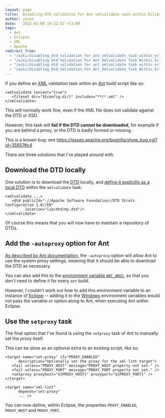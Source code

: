 ```yaml
---
layout: page
title:  Disabling DTD validation for Ant xmlvalidate task within Eclipse
author: jevon
date:   2012-03-09 10:22:52 +13:00
tags:
  - Ant
  - Eclipse
  - XML
  - Apache
redirect_from:
  - "/wiki/disabling_dtd_validation_for_ant_xmlvalidate_task_within_eclipse"
  - "/wiki/Disabling Dtd Validation For Ant Xmlvalidate Task Within Eclipse"
  - "/wiki/disabling dtd validation for ant xmlvalidate task within eclipse"
  - "/wiki/Disabling_Dtd_Validation_For_Ant_Xmlvalidate_Task_Within_Eclipse"
---
```


If you define an [XML](XML.md) validation task within an [Ant](Ant.md) build script like so:

```
<xmlvalidate lenient="true">
   <fileset dir="${config.dir}" includes="**/*.xml" />
</xmlvalidate>
```

This will normally work fine, even if the XML file does not validate against the DTD or XSD.

However, this task will **fail if the DTD cannot be downloaded**, for example if you are behind a proxy, or the DTD is badly formed or missing.

This is a known bug: see https://issues.apache.org/bugzilla/show_bug.cgi?id=35657#c4

There are three solutions that I've played around with.

## Download the DTD locally
One solution is to download the [DTD](dtd.md) locally, and <a href="http://ant.apache.org/manual/Tasks/xmlvalidate.html">define it explicitly as a local DTD</a> within the `xmlvalidate` task:

```
<xmlvalidate ...>
   <dtd publicId="-//Apache Software Foundation//DTD Struts Configuration 1.0//EN"
         location="lib/dtd/my.dtd"/>
</xmlvalidate>
```

Of course this means that you will now have to maintain a repository of DTDs.

## Add the `-autoproxy` option for Ant
<a href="http://ant.apache.org/manual/proxy.html">As described by Ant documentation</a>, the `-autoproxy` option will allow Ant to use the system proxy settings, meaning that it should be able to download the DTD as necessary.

You can also add this to the <a href="http://ant.apache.org/manual/proxy.html">environment variable `ANT_ARGS`</a>, so that you don't need to define it for every `ant` build.

However, I couldn't work out how to add this environment variable to an instance of [Eclipse](Eclipse.md) -- adding it to the [Windows](Windows.md) environment variables would not pass the variable or option along to Ant, when executing Ant within Eclipse.

## Use the `setproxy` task
The final option that I've found is using the `setproxy` task of Ant to manually set the proxy itself.

This can be done as an optional extra to an existing script, like so:

```
<target name="set-proxy" if="PROXY_ENABLED"
      description="Optionally set the proxy for the xml-lint target">
   <fail unless="PROXY_HOST" message="PROXY_HOST property not set." />
   <fail unless="PROXY_PORT" message="PROXY_PORT property not set." />
   <setproxy proxyhost="${PROXY_HOST}" proxyport="${PROXY_PORT}" />
</target>

<target name="xml-lint"
      depends="set-proxy"
      ... />
```

You can now define, within Eclipse, the properties `PROXY_ENABLED`, `PROXY_HOST` and `PROXY_PORT`.
